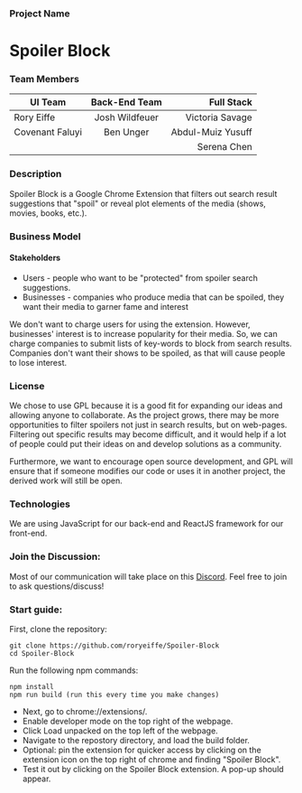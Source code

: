### Project Name
# Spoiler Block

### Team Members

| UI Team         | Back-End Team    | Full Stack  |
| -------------   |:-------------:   | -----:      |
| Rory Eiffe      | Josh Wildfeuer   | Victoria Savage       |
| Covenant Faluyi | Ben Unger        | Abdul-Muiz Yusuff       |
|                 |                  | Serena Chen       |

### Description

Spoiler Block is a Google Chrome Extension that filters out search result suggestions that "spoil" or reveal plot elements of the media (shows, movies, books, etc.).

### Business Model

#### Stakeholders
* Users - people who want to be "protected" from spoiler search suggestions.
* Businesses - companies who produce media that can be spoiled, they want their media to garner fame and interest

We don't want to charge users for using the extension. However, businesses' interest is to increase popularity for their media. So, we can charge companies to submit lists of key-words to block from search results. Companies don't want their shows to be spoiled, as that will cause people to lose interest.

### License

We chose to use GPL because it is a good fit for expanding our ideas and allowing anyone to collaborate. As the project grows, there may be more opportunities to filter spoilers not just in search results, but on web-pages. Filtering out specific results may become difficult, and it would help if a lot of people could put their ideas on and develop solutions as a community. 

Furthermore, we want to encourage open source development, and GPL will ensure that if someone modifies our code or uses it in another project, the derived work will still be open.

### Technologies
We are using JavaScript for our back-end and ReactJS framework for our front-end. 

### Join the Discussion:

Most of our communication will take place on this [Discord](https://discord.gg/czmCt5yQ). Feel free to join to ask questions/discuss!

### Start guide:

First, clone the repository:
```
git clone https://github.com/roryeiffe/Spoiler-Block
cd Spoiler-Block
```
Run the following npm commands:
```
npm install
npm run build (run this every time you make changes)
```
- Next, go to chrome://extensions/. 
- Enable developer mode on the top right of the webpage. 
- Click Load unpacked on the top left of the webpage.
- Navigate to the repostory directory, and load the build folder. 
- Optional: pin the extension for quicker access by clicking on the extension icon on the top right of chrome and finding "Spoiler Block". 
- Test it out by clicking on the Spoiler Block extension. A pop-up should appear.
